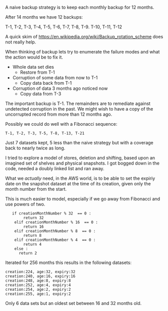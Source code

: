 A naive backup strategy is to keep each monthly backup for 12 months. 

After 14 months we have 12 backups: 

T-1, T-2, T-3, T-4, T-5, T-6, T-7, T-8, T-9. T-10, T-11, T-12


A quick skim of https://en.wikipedia.org/wiki/Backup_rotation_scheme does not really help. 

When thinking of backup lets try to enumerate the failure modes and what the action would be to fix it. 

* Whole data set dies
    - Restore from T-1
* Corruption of some data from now to T-1
    - Copy data back from T-1
* Corruption of data 3 months ago noticed now
   - Copy data from T-3

The important backup is T-1. The remainders are to remediate against undetected corruption in the past. 
We might wish to have a copy of the uncorrupted record from more than 12 months ago. 

Possibly we could do well with a Fibonacci sequence: 
```
T-1, T-2, T-3, T-5, T-8, T-13, T-21
```
Just 7 datasets kept, 5 less than the naive strategy but with a coverage back to nearly twice as long.

I tried to explore a model of stores, deletion and shifting, based upon an imagined set of shelves and physical snapshots. 
I got bogged down in the code, needed a doubly linked list and ran away. 

What we _actually_ need, in the AWS world, is to be able to set the expiriy date on the snapshot dataset at the time of its creation, given only the month number from the start. 

This is much easier to model, especially if we go away from Fibonacci and use powers of two. 

````
   if creationMonthNumber % 32  == 0 :
        return 32
    elif creationMonthNumber % 16  == 0 :
        return 16
    elif creationMonthNumber % 8  == 0 :
        return 8
    elif creationMonthNumber % 4  == 0 :
        return 4
    else :
      return 2
````      


Iterated for 256 months this results in the following datasets:

````
creation:224, age:32, expiry:32
creation:240, age:16, expiry:16
creation:248, age:8, expiry:8
creation:252, age:4, expiry:4
creation:254, age:2, expiry:2
creation:255, age:1, expiry:2
````
Only 6 data sets but an oldest set between 16 and 32 months old. 


